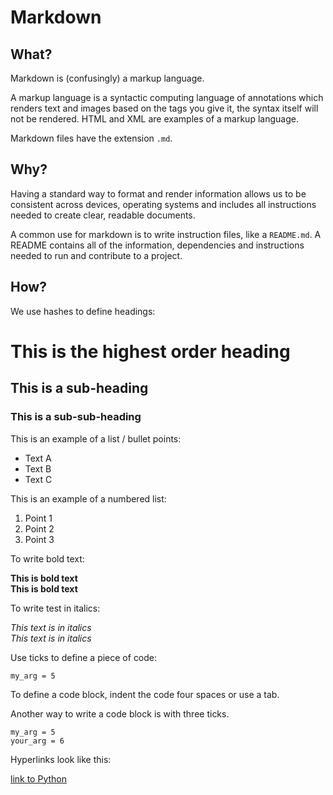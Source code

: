 # Markdown

## What?

Markdown is (confusingly) a markup language.

A markup language is a syntactic computing language of annotations which renders text and images based on the tags you give it, the syntax itself will not be rendered. HTML and XML are examples of a markup language.

Markdown files have the extension `.md`.

## Why?

Having a standard way to format and render information allows us to be consistent across devices, operating systems and includes all instructions needed to create clear, readable documents.

A common use for markdown is to write instruction files, like a `README.md`. A README contains all of the information, dependencies and instructions needed to run and contribute to a project.

## How?

We use hashes to define headings:

<script src="https://gist.github.com/AdamDewberry/cd9c8ba9fd22daf33a81013ab06740d2.js"></script>

# This is the highest order heading
## This is a sub-heading
### This is a sub-sub-heading

This is an example of a list / bullet points:

<script src="https://gist.github.com/AdamDewberry/c0f686d9b19aa93a12b81e0175de02b5.js"></script>

- Text A
- Text B
- Text C

This is an example of a numbered list:

<script src="https://gist.github.com/AdamDewberry/74ac09aa09667a03fe3b166bc5034fc8.js"></script>

1. Point 1
1. Point 2
1. Point 3

To write bold text:

<script src="https://gist.github.com/AdamDewberry/2d908b184caf41223d0ef0311a6be0be.js"></script>

**This is bold text**  
__This is bold text__

To write test in italics:

<script src="https://gist.github.com/AdamDewberry/9981cd177453dad02cd0bf6e29d076ae.js"></script>

*This text is in italics*  
_This text is in italics_

Use ticks to define a piece of code:  

<script src="https://gist.github.com/AdamDewberry/bb47da28588a57210d1f2b2838c4a2d1.js"></script>

`my_arg = 5`

To define a code block, indent the code four spaces or use a tab.

Another way to write a code block is with three ticks.

<script src="https://gist.github.com/AdamDewberry/7ee99b3897022e28750d788fe98bb723.js"></script>

    my_arg = 5
    your_arg = 6

Hyperlinks look like this:  

<script src="https://gist.github.com/AdamDewberry/b055ef4870abf4031f9392dba28966f7.js"></script>

[link to Python](https://github.com/python/cpython)
